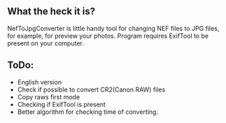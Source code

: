 ## What the heck it is?
NefToJpgConverter is little handy tool for changing NEF files to JPG files, for example, for preview your photos.
Program requires ExifTool to be present on your computer.

## ToDo:
* English version
* Check if possible to convert CR2(Canon RAW) files
* Copy raws first mode
* Checking if ExifTool is present
* Better algorithm for checking time of converting.
